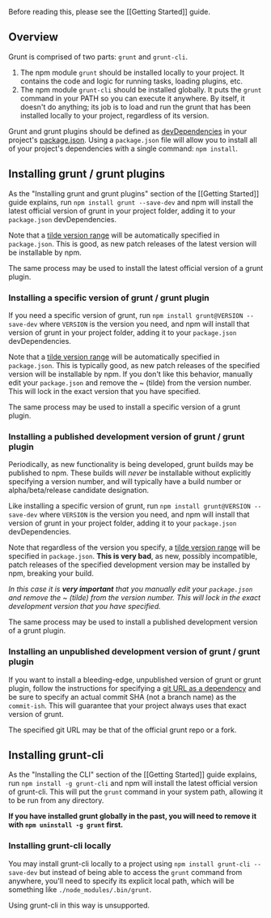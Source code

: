 Before reading this, please see the [[Getting Started]] guide.

## Overview
Grunt is comprised of two parts: `grunt` and `grunt-cli`.

1. The npm module `grunt` should be installed locally to your project. It contains the code and logic for running tasks, loading plugins, etc.
1. The npm module `grunt-cli` should be installed globally. It puts the `grunt` command in your PATH so you can execute it anywhere. By itself, it doesn't do anything; its job is to load and run the grunt that has been installed locally to your project, regardless of its version.

Grunt and grunt plugins should be defined as [devDependencies](https://npmjs.org/doc/json.html#devDependencies) in your project's [package.json](https://npmjs.org/doc/json.html).  Using a `package.json` file will allow you to install all of your project's dependencies with a single command: `npm install`.

## Installing grunt / grunt plugins
As the "Installing grunt and grunt plugins" section of the [[Getting Started]] guide explains, run `npm install grunt --save-dev` and npm will install the latest official version of grunt in your project folder, adding it to your `package.json` devDependencies.

Note that a [tilde version range][] will be automatically specified in `package.json`. This is good, as new patch releases of the latest version will be installable by npm.

The same process may be used to install the latest official version of a grunt plugin.

[tilde version range]: https://npmjs.org/doc/json.html#Tilde-Version-Ranges

### Installing a specific version of grunt / grunt plugin 
If you need a specific version of grunt, run `npm install grunt@VERSION --save-dev` where `VERSION` is the version you need, and npm will install that version of grunt in your project folder, adding it to your `package.json` devDependencies.

Note that a [tilde version range][] will be automatically specified in `package.json`. This is typically good, as new patch releases of the specified version will be installable by npm. If you don't like this behavior, manually edit your `package.json` and remove the ~ (tilde) from the version number. This will lock in the exact version that you have specified.

The same process may be used to install a specific version of a grunt plugin.

### Installing a published development version of grunt / grunt plugin
Periodically, as new functionality is being developed, grunt builds may be published to npm. These builds will _never_ be installable without explicitly specifying a version number, and will typically have a build number or alpha/beta/release candidate designation.

Like installing a specific version of grunt, run `npm install grunt@VERSION --save-dev` where `VERSION` is the version you need, and npm will install that version of grunt in your project folder, adding it to your `package.json` devDependencies.

Note that regardless of the version you specify, a [tilde version range][] will be specified in `package.json`. **This is very bad**, as new, possibly incompatible, patch releases of the specified development version may be installed by npm, breaking your build.

_In this case it is **very important** that you manually edit your `package.json` and remove the ~ (tilde) from the version number. This will lock in the exact development version that you have specified._

The same process may be used to install a published development version of a grunt plugin.

### Installing an unpublished development version of grunt / grunt plugin
If you want to install a bleeding-edge, unpublished version of grunt or grunt plugin, follow the instructions for specifying a [git URL as a dependency](https://npmjs.org/doc/json.html#Git-URLs-as-Dependencies) and be sure to specify an actual commit SHA (not a branch name) as the `commit-ish`. This will guarantee that your project always uses that exact version of grunt.

The specified git URL may be that of the official grunt repo or a fork.

## Installing grunt-cli
As the "Installing the CLI" section of the [[Getting Started]] guide explains, run `npm install -g grunt-cli` and npm will install the latest official version of grunt-cli. This will put the `grunt` command in your system path, allowing it to be run from any directory.

**If you have installed grunt globally in the past, you will need to remove it with `npm uninstall -g grunt` first.**

### Installing grunt-cli locally
You may install grunt-cli locally to a project using `npm install grunt-cli --save-dev` but instead of being able to access the `grunt` command from anywhere, you'll need to specify its explicit local path, which will be something like `./node_modules/.bin/grunt`.

Using grunt-cli in this way is unsupported.